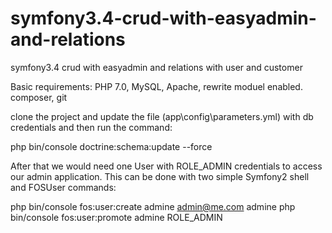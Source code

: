 # symfony3.4-crud-with-easyadmin-and-relations
symfony3.4 crud with easyadmin and relations with user and customer

Basic requirements: PHP 7.0, MySQL, Apache, rewrite moduel enabled. composer, git 

clone the project and update the file (app\config\parameters.yml) with db credentials and then run the command:

php bin/console doctrine:schema:update --force

After that we would need one User with ROLE_ADMIN credentials to access our admin application. This can be done with two simple Symfony2 shell and FOSUser commands:
 
php bin/console fos:user:create admine admin@me.com admine
php bin/console fos:user:promote admine ROLE_ADMIN
 
